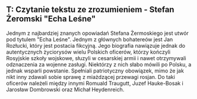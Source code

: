 ## T: Czytanie tekstu ze zrozumieniem - Stefan Żeromski "Echa Leśne"
Jednym z najbardziej znanych opowiadań Stefana Żermoskiego jest utwór pod tytulem "Echa Leśne". Jednym z głównych bohatereów jest Jan Rozłucki, który jest postacia fikcyjną. Jego biografia nawiązuje jednak do autentycznych życiorysów wielu Polskich oficerów, którzy kończyli Rosyjskie szkoły wojskowe, słuzyli w cesarskiej armii i nawet otrzymywali odznaczenia za wojenne zasługi. Niektórzy z nich słabo mówili po Polsku, a jednak wsparli powstanie. Spełniali patriotyczny obowiązek, mimo że jak nikt inny zdawali sobie sprawę z miażdzącej przewagi rosjan. Do taki oficerów należeli między innymi Romuald Traugutt, Juzef Hauke-Bosak i Jarosław Dombrowski oraz Michał Heydenreich.
